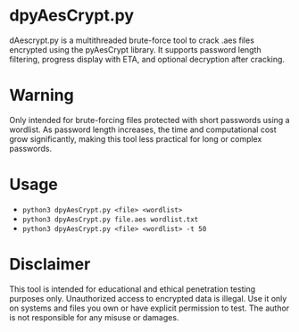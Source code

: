 # dpyAesCrypt.py
dAescrypt.py is a multithreaded brute-force tool to crack .aes files encrypted using the pyAesCrypt library. It supports password length filtering, progress display with ETA, and optional decryption after cracking.
# Warning
Only intended for brute-forcing files protected with short passwords using a wordlist. As password length increases, the time and computational cost grow significantly, making this tool less practical for long or complex passwords.
# Usage
- `python3 dpyAesCrypt.py <file> <wordlist>`
- `python3 dpyAesCrypt.py file.aes wordlist.txt`
- `python3 dpyAesCrypt.py <file> <wordlist> -t 50`

# Disclaimer
This tool is intended for educational and ethical penetration testing purposes only. Unauthorized access to encrypted data is illegal. Use it only on systems and files you own or have explicit permission to test. The author is not responsible for any misuse or damages.
